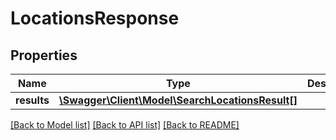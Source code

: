 # LocationsResponse

## Properties
Name | Type | Description | Notes
------------ | ------------- | ------------- | -------------
**results** | [**\Swagger\Client\Model\SearchLocationsResult[]**](SearchLocationsResult.md) |  | [optional] 

[[Back to Model list]](../../README.md#documentation-for-models) [[Back to API list]](../../README.md#documentation-for-api-endpoints) [[Back to README]](../../README.md)

